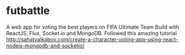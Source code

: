 # futbattle
A web app for voting the best players on FIFA Ultimate Team
Build with ReactJS, Flux, Socket.io and MongoDB. Followed this amazing tutorial http://sahatyalkabov.com/create-a-character-voting-app-using-react-nodejs-mongodb-and-socketio/
